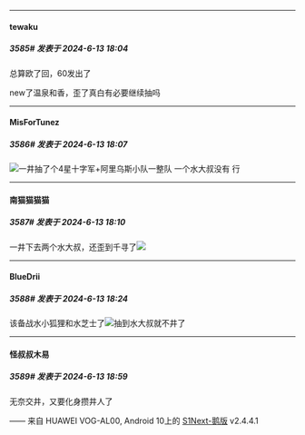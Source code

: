 ﻿
*****

####  tewaku  
##### 3585#       发表于 2024-6-13 18:04

总算欧了回，60发出了

new了温泉和香，歪了真白有必要继续抽吗


*****

####  MisForTunez  
##### 3586#       发表于 2024-6-13 18:07

<img src="https://static.saraba1st.com/image/smiley/face2017/003.png" referrerpolicy="no-referrer">一井抽了个4星十字军+阿里乌斯小队一整队 一个水大叔没有
行


*****

####  南猫猫猫猫  
##### 3587#       发表于 2024-6-13 18:10

一井下去两个水大叔，还歪到千寻了<img src="https://static.saraba1st.com/image/smiley/face2017/062.gif" referrerpolicy="no-referrer">


*****

####  BlueDrii  
##### 3588#       发表于 2024-6-13 18:24

该备战水小狐狸和水芝士了<img src="https://static.saraba1st.com/image/smiley/face2017/033.png" referrerpolicy="no-referrer">抽到水大叔就不井了


*****

####  怪叔叔木易  
##### 3589#       发表于 2024-6-13 18:59

无奈交井，又要化身攒井人了

—— 来自 HUAWEI VOG-AL00, Android 10上的 [S1Next-鹅版](https://github.com/ykrank/S1-Next/releases) v2.4.4.1

